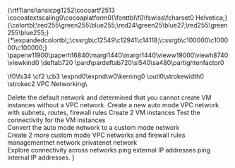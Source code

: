 {\rtf1\ansi\ansicpg1252\cocoartf2513 \cocoatextscaling0\cocoaplatform0{\fonttbl\f0\fswiss\fcharset0 Helvetica;} {\colortbl;\red255\green255\blue255;\red24\green25\blue27;\red255\green255\blue255;} {*\expandedcolortbl;;\cssrgb\c12549\c12941\c14118;\cssrgb\c100000\c100000\c100000;} \paperw11900\paperh16840\margl1440\margr1440\vieww19000\viewh8740\viewkind0 \deftab720 \pard\pardeftab720\sl540\sa480\partightenfactor0

\f0\fs34 \cf2 \cb3 \expnd0\expndtw0\kerning0 \outl0\strokewidth0 \strokec2 VPC Networking\

Delete the default network and determined that you cannot create VM instances without a VPC network.
Create a new auto mode VPC network with subnets, routes, firewall rules
Create 2 VM instances
Test the connectivity for the VM instances \
Convert the auto mode network to a custom mode network\
Create 2 more custom mode VPC networks and firewall rules
managementnet network
privatenet network\
Explore connectivity across networks
ping external IP addresses
ping internal IP addresses.
}
